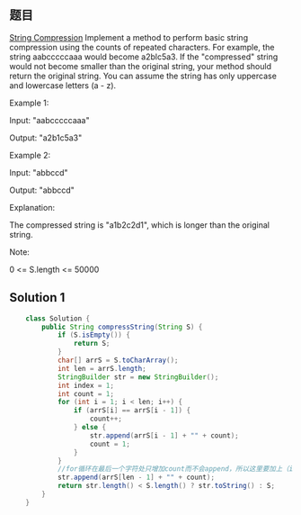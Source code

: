 ## 题目
[String Compression](https://leetcode-cn.com/problems/compress-string-lcci/)
Implement a method to perform basic string compression using the counts of repeated characters. For example, the string aabcccccaaa would become a2blc5a3. If the "compressed" string would not become smaller than the original string, your method should return the original string. You can assume the string has only uppercase and lowercase letters (a - z).

Example 1:

Input: "aabcccccaaa"


Output: "a2b1c5a3"


Example 2:

Input: "abbccd"


Output: "abbccd"


Explanation: 


The compressed string is "a1b2c2d1", which is longer than the original string.
 

Note:

0 <= S.length <= 50000

## Solution 1

```java
    class Solution {
        public String compressString(String S) {
            if (S.isEmpty()) {
                return S;
            }
            char[] arrS = S.toCharArray();
            int len = arrS.length;
            StringBuilder str = new StringBuilder();
            int index = 1;
            int count = 1;
            for (int i = 1; i < len; i++) {
                if (arrS[i] == arrS[i - 1]) {
                    count++;
                } else {
                    str.append(arrS[i - 1] + "" + count);
                    count = 1;
                }
            }
            //for循环在最后一个字符处只增加count而不会append，所以这里要加上（i=len的时候跳出循环，但arrS[len - 1]这时候还没加上）
            str.append(arrS[len - 1] + "" + count);
            return str.length() < S.length() ? str.toString() : S;
        }
    }
```